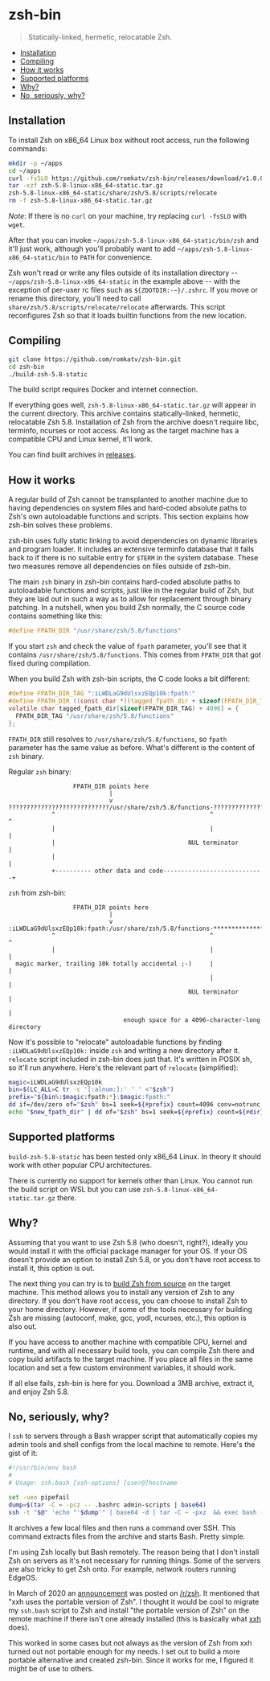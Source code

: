 # zsh-bin

> Statically-linked, hermetic, relocatable Zsh.

- [Installation](#installation)
- [Compiling](#compiling)
- [How it works](#how-it-works)
- [Supported platforms](#supported-platforms)
- [Why?](#why)
- [No, seriously, why?](#no-seriously-why)

## Installation

To install Zsh on x86_64 Linux box without root access, run the following commands:

```sh
mkdir -p ~/apps
cd ~/apps
curl -fsSLO https://github.com/romkatv/zsh-bin/releases/download/v1.0.0/zsh-5.8-linux-x86_64-static.tar.gz
tar -xzf zsh-5.8-linux-x86_64-static.tar.gz
zsh-5.8-linux-x86_64-static/share/zsh/5.8/scripts/relocate
rm -f zsh-5.8-linux-x86_64-static.tar.gz
```

*Note*: If there is no `curl` on your machine, try replacing `curl -fsSLO` with `wget`.

After that you can invoke `~/apps/zsh-5.8-linux-x86_64-static/bin/zsh` and it'll just work,
although you'll probably want to add `~/apps/zsh-5.8-linux-x86_64-static/bin` to `PATH` for
convenience.

Zsh won't read or write any files outside of its installation directory --
`~/apps/zsh-5.8-linux-x86_64-static` in the example above -- with the exception of per-user rc files
such as `${ZDOTDIR:-~}/.zshrc`. If you move or rename this directory, you'll need to call
`share/zsh/5.8/scripts/relocate/relocate` afterwards. This script reconfigures Zsh so that it loads
builtin functions from the new location.

## Compiling

```sh
git clone https://github.com/romkatv/zsh-bin.git
cd zsh-bin
./build-zsh-5.8-static
```

The build script requires Docker and internet connection.

If everything goes well, `zsh-5.8-linux-x86_64-static.tar.gz` will appear in the current directory.
This archive contains statically-linked, hermetic, relocatable Zsh 5.8. Installation of Zsh from the
archive doesn't require libc, terminfo, ncurses or root access. As long as the target machine has a
compatible CPU and Linux kernel, it'll work.

You can find built archives in [releases](https://github.com/romkatv/zsh-bin/releases).

## How it works

A regular build of Zsh cannot be transplanted to another machine due to having dependencies on
system files and hard-coded absolute paths to Zsh's own autoloadable functions and scripts. This
section explains how zsh-bin solves these problems.

zsh-bin uses fully static linking to avoid dependencies on dynamic libraries and program loader. It
includes an extensive terminfo database that it falls back to if there is no suitable entry
for `$TERM` in the system database. These two measures remove all dependencies on files outside of
zsh-bin.

The main `zsh` binary in zsh-bin contains hard-coded absolute paths to autoloadable functions and
scripts, just like in the regular build of Zsh, but they are laid out in such a way as to allow for
replacement through binary patching. In a nutshell, when you build Zsh normally, the C source code
contains something like this:

```c
#define FPATH_DIR "/usr/share/zsh/5.8/functions"
```

If you start `zsh` and check the value of `fpath` parameter, you'll see that it contains
`/usr/share/zsh/5.8/functions`. This comes from `FPATH_DIR` that got fixed during compilation.

When you build Zsh with zsh-bin scripts, the C code looks a bit different:

```c
#define FPATH_DIR_TAG ":iLWDLaG9dUlsxzEQp10k:fpath:"
#define FPATH_DIR ((const char *)(tagged_fpath_dir + sizeof(FPATH_DIR_TAG) - 1))
volatile char tagged_fpath_dir[sizeof(FPATH_DIR_TAG) + 4096] = {
  FPATH_DIR_TAG "/usr/share/zsh/5.8/functions"
};
```

`FPATH_DIR` still resolves to `/usr/share/zsh/5.8/functions`, so `fpath` parameter has the same
value as before. What's different is the content of `zsh` binary.

Regular `zsh` binary:

```text
                  FPATH_DIR points here
                            |
                            v
????????????????????????????/usr/share/zsh/5.8/functions·???????????????????????
            ^                                           ^              ^
            |                                           |              |
            |                                     NUL terminator       |
            |                                                          |
            +---------- other data and code----------------------------+
```

`zsh` from zsh-bin:

```text
                  FPATH_DIR points here
                            |
                            v
:iLWDLaG9dUlsxzEQp10k:fpath:/usr/share/zsh/5.8/functions·***********************
            ^                                           ^              ^
            |                                           |              |
  magic marker, trailing 10k totally accidental ;-)     |              |
                                                        |              |
                                                  NUL terminator       |
                                                                       |
                                enough space for a 4096-character-long directory
```

Now it's possible to "relocate" autoloadable functions by finding `:iLWDLaG9dUlsxzEQp10k:` inside
`zsh` and writing a new directory after it. `relocate` script included in zsh-bin does just
that. It's written in POSIX sh, so it'll run anywhere. Here's the relevant part of `relocate`
(simplified):

```sh
magic=iLWDLaG9dUlsxzEQp10k
bin=$(LC_ALL=C tr -c '[:alnum:]:' ' ' <"$zsh")
prefix="${bin%:$magic:fpath:*}:$magic:fpath:"
dd if=/dev/zero of="$zsh" bs=1 seek=${#prefix} count=4096 conv=notrunc
echo "$new_fpath_dir" | dd of="$zsh" bs=1 seek=${#prefix} count=${#dir} conv=notrunc
```

## Supported platforms

`build-zsh-5.8-static` has been tested only x86_64 Linux. In theory it should work with other
popular CPU architectures.

There is currently no support for kernels other than Linux. You cannot run the build script on WSL
but you can use `zsh-5.8-linux-x86_64-static.tar.gz` there.

## Why?

Assuming that you want to use Zsh 5.8 (who doesn't, right?), ideally you would install it with the
official package manager for your OS. If your OS doesn't provide an option to install Zsh 5.8,
or you don't have root access to install it, this option is out.

The next thing you can try is to [build Zsh from source](
  https://github.com/zsh-users/zsh/blob/master/INSTALL) on the target machine. This method allows
you to install any version of Zsh to any directory. If you don't have root access, you can choose to
install Zsh to your home directory. However, if some of the tools necessary for building Zsh are
missing (autoconf, make, gcc, yodl, ncurses, etc.), this option is also out.

If you have access to another machine with compatible CPU, kernel and runtime, and with all
necessary build tools, you can compile Zsh there and copy build artifacts to the target
machine. If you place all files in the same location and set a few custom environment variables, it
should work.

If all else fails, zsh-bin is here for you. Download a 3MB archive, extract it, and enjoy Zsh 5.8.

## No, seriously, why?

I `ssh` to servers through a Bash wrapper script that automatically copies my admin tools and shell
configs from the local machine to remote. Here's the gist of it:

```zsh
#!/usr/bin/env bash
#
# Usage: ssh.bash [ssh-options] [user@]hostname

set -ueo pipefail
dump=$(tar -C ~ -pcz -- .bashrc admin-scripts | base64)
ssh -t "$@" 'echo "'$dump'" | base64 -d | tar -C ~ -pxz  && exec bash -il'
```

It archives a few local files and then runs a command over SSH. This command extracts files from
the archive and starts Bash. Pretty simple.

I'm using Zsh locally but Bash remotely. The reason being that I don't install Zsh on servers as
it's not necessary for running things. Some of the servers are also tricky to get Zsh onto. For
example, network routers running EdgeOS.

In March of 2020 an [announcement](
  https://www.reddit.com/r/zsh/comments/fiq9w2/bring_zsh_with_ohmyzsh_wherever_you_go_through/) was
posted on [/r/zsh](https://www.reddit.com/r/zsh/). It mentioned that "xxh uses the portable
version of Zsh". I thought it would be cool to migrate my `ssh.bash` script to Zsh and install
"the portable version of Zsh" on the remote machine if there isn't one already installed (this is
basically what [xxh](https://github.com/xxh/xxh) does).

This worked in some cases but not always as the version of Zsh from xxh turned out not portable
enough for my needs. I set out to build a more portable alternative and created zsh-bin. Since it
works for me, I figured it might be of use to others.
